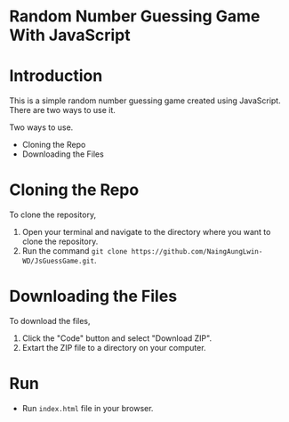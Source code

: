 # Random Number Guessing Game With JavaScript

# Introduction
This is a simple random number guessing game created using JavaScript. There are two ways to use it.

Two ways to use.
* Cloning the Repo
* Downloading the Files

# Cloning the Repo
To clone the repository,

1. Open your terminal and navigate to the directory where you want to clone the repository.
2. Run the command `git clone https://github.com/NaingAungLwin-WD/JsGuessGame.git`.

# Downloading the Files
To download the files,

1. Click the "Code" button and select "Download ZIP".
2. Extart the ZIP file to a directory on your computer.

# Run
* Run `index.html` file in your browser.
